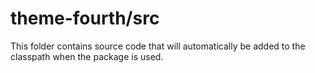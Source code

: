 # theme-fourth/src

This folder contains source code that will automatically be added to the classpath when
the package is used.
